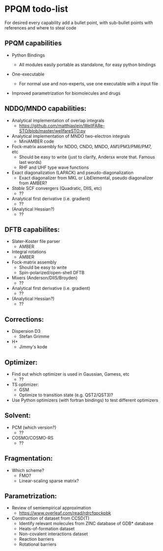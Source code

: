 # PPQM todo-list
For desired every capability add a bullet point, with sub-bullet points with references and where to steal code

## PPQM capabilities

* Python Bindings
   * All modules easily portable as standalone, for easy python bindings
   
* One-executable
   * For normal use and non-experts, use one executable with a input file
   
* Improved parametrization for biomolecules and drugs
 
## NDDO/MNDO capabilities:

* Analytical implementation of overlap integrals
  * https://github.com/matthiaslein/WellFARe-STO/blob/master/wellfareSTO.py
* Analytical implementation of MNDO two-electron integrals
  * MiniAMBER code
* Fock-matrix assembly for NDDO, CNDO, MNDO, AM1/PM3/PM6/PM7, etc
  * Should be easy to write (just to clarify, Andersx wrote that. Famous last words)
  * RHF and UHF type wave functions
* Exact diagonalization (LAPACK) and pseudo-diagonalization
  * Exact diagonalizer from MKL or LibElemental, pseudo diagonalizer from AMBER?
* _Stable_ SCF convergers (Quadratic, DIIS, etc)
  * ??
* Analytical first derivative (i.e. gradient)
  * ??
* (Analytical Hessian?)
  * ??

## DFTB capabilites:
* Slater-Koster file parser
  * AMBER 
* Integral rotations
  * AMBER 
* Fock-matrix assembly
  * Should be easy to write
  * Spin-polarized/open-shell DFTB
* Mixers (Anderson/DIIS/Broyden)
  * ??
* Analytical first derivative (i.e. gradient)
  * ??
* (Analytical Hessian?)
  * ??

## Corrections:
* Dispersion D3
  * Stefan Grimme
* H+
  * Jimmy's kode

## Optimizer:
* Find out which optimizer is used in Gaussian, Gamess, etc
  * ??
* TS optimizer:
  * GSM
  * Optimize to transition state (e.g. QST2/QST3)?
* Use Python optimizers (with fortran bindings) to test different optimizers


## Solvent:
* PCM (which version?)
  * ??
* COSMO/COSMO-RS
  * ??
  
## Fragmentation:
* Which scheme?
  * FMO?
  * Linear-scaling sparse matrix?

## Parametrization:
* Review of semiempirical approximation
  * https://www.overleaf.com/read/rdrcfqpckpbk
* Construction of dataset from CCSD(T)
  * Identify relevant molecules from ZINC database of GDB\* database
  * Heats-of-formation dataset
  * Non-covalent interactions dataset
  * Reaction barriers
  * Rotational barriers
